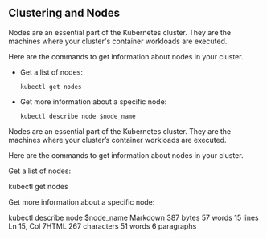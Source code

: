 ## Clustering and Nodes

Nodes are an essential part of the Kubernetes cluster. They are the machines where your cluster's container workloads are executed.

Here are the commands to get information about nodes in your cluster.
-   Get a list of nodes:
    
    ```
    kubectl get nodes
    
    ```
    
-   Get more information about a specific node:
    
    ```
    kubectl describe node $node_name
    ```
Nodes are an essential part of the Kubernetes cluster. They are the machines where your cluster’s container workloads are executed.

Here are the commands to get information about nodes in your cluster.

Get a list of nodes:

kubectl get nodes

Get more information about a specific node:

kubectl describe node $node_name
Markdown 387 bytes 57 words 15 lines Ln 15, Col 7HTML 267 characters 51 words 6 paragraphs